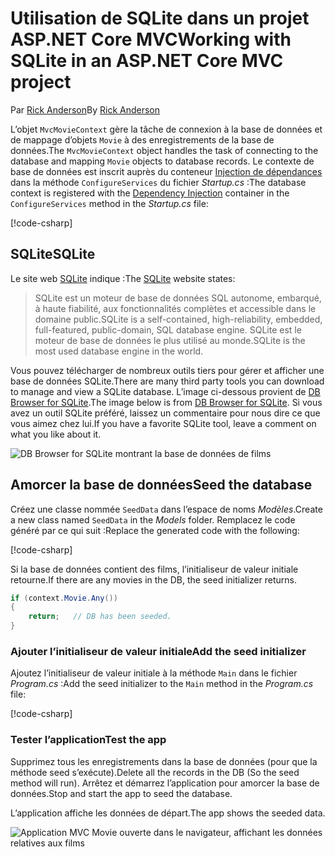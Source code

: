 # <a name="working-with-sqlite-in-an-aspnet-core-mvc-project"></a><span data-ttu-id="f2b9e-101">Utilisation de SQLite dans un projet ASP.NET Core MVC</span><span class="sxs-lookup"><span data-stu-id="f2b9e-101">Working with SQLite in an ASP.NET Core MVC project</span></span>

<span data-ttu-id="f2b9e-102">Par [Rick Anderson](https://twitter.com/RickAndMSFT)</span><span class="sxs-lookup"><span data-stu-id="f2b9e-102">By [Rick Anderson](https://twitter.com/RickAndMSFT)</span></span>

<span data-ttu-id="f2b9e-103">L’objet `MvcMovieContext` gère la tâche de connexion à la base de données et de mappage d’objets `Movie` à des enregistrements de la base de données.</span><span class="sxs-lookup"><span data-stu-id="f2b9e-103">The `MvcMovieContext` object handles the task of connecting to the database and mapping `Movie` objects to database records.</span></span> <span data-ttu-id="f2b9e-104">Le contexte de base de données est inscrit auprès du conteneur [Injection de dépendances](xref:fundamentals/dependency-injection) dans la méthode `ConfigureServices` du fichier *Startup.cs* :</span><span class="sxs-lookup"><span data-stu-id="f2b9e-104">The database context is registered with the [Dependency Injection](xref:fundamentals/dependency-injection) container in the `ConfigureServices` method in the *Startup.cs* file:</span></span>

[!code-csharp[](../../tutorials/first-mvc-app-xplat/start-mvc/sample/MvcMovie/Startup.cs?name=snippet2&highlight=6-8)]

## <a name="sqlite"></a><span data-ttu-id="f2b9e-105">SQLite</span><span class="sxs-lookup"><span data-stu-id="f2b9e-105">SQLite</span></span>

<span data-ttu-id="f2b9e-106">Le site web [SQLite](https://www.sqlite.org/) indique :</span><span class="sxs-lookup"><span data-stu-id="f2b9e-106">The [SQLite](https://www.sqlite.org/) website states:</span></span>

> <span data-ttu-id="f2b9e-107">SQLite est un moteur de base de données SQL autonome, embarqué, à haute fiabilité, aux fonctionnalités complètes et accessible dans le domaine public.</span><span class="sxs-lookup"><span data-stu-id="f2b9e-107">SQLite is a self-contained, high-reliability, embedded, full-featured, public-domain, SQL database engine.</span></span> <span data-ttu-id="f2b9e-108">SQLite est le moteur de base de données le plus utilisé au monde.</span><span class="sxs-lookup"><span data-stu-id="f2b9e-108">SQLite is the most used database engine in the world.</span></span>

<span data-ttu-id="f2b9e-109">Vous pouvez télécharger de nombreux outils tiers pour gérer et afficher une base de données SQLite.</span><span class="sxs-lookup"><span data-stu-id="f2b9e-109">There are many third party tools you can download to manage and view a SQLite database.</span></span> <span data-ttu-id="f2b9e-110">L’image ci-dessous provient de [DB Browser for SQLite](http://sqlitebrowser.org/).</span><span class="sxs-lookup"><span data-stu-id="f2b9e-110">The image below is from [DB Browser for SQLite](http://sqlitebrowser.org/).</span></span> <span data-ttu-id="f2b9e-111">Si vous avez un outil SQLite préféré, laissez un commentaire pour nous dire ce que vous aimez chez lui.</span><span class="sxs-lookup"><span data-stu-id="f2b9e-111">If you have a favorite SQLite tool, leave a comment on what you like about it.</span></span>

![DB Browser for SQLite montrant la base de données de films](../../tutorials/first-mvc-app-xplat/working-with-sql/_static/dbb.png)

## <a name="seed-the-database"></a><span data-ttu-id="f2b9e-113">Amorcer la base de données</span><span class="sxs-lookup"><span data-stu-id="f2b9e-113">Seed the database</span></span>

<span data-ttu-id="f2b9e-114">Créez une classe nommée `SeedData` dans l’espace de noms *Modèles*.</span><span class="sxs-lookup"><span data-stu-id="f2b9e-114">Create a new class named `SeedData` in the *Models* folder.</span></span> <span data-ttu-id="f2b9e-115">Remplacez le code généré par ce qui suit :</span><span class="sxs-lookup"><span data-stu-id="f2b9e-115">Replace the generated code with the following:</span></span>

[!code-csharp[](../../tutorials/first-mvc-app/start-mvc/sample/MvcMovie/Models/SeedData.cs?name=snippet_1)]

<span data-ttu-id="f2b9e-116">Si la base de données contient des films, l’initialiseur de valeur initiale retourne.</span><span class="sxs-lookup"><span data-stu-id="f2b9e-116">If there are any movies in the DB, the seed initializer returns.</span></span>

```csharp
if (context.Movie.Any())
{
    return;   // DB has been seeded.
}
```

<a name="si"></a>
### <a name="add-the-seed-initializer"></a><span data-ttu-id="f2b9e-117">Ajouter l’initialiseur de valeur initiale</span><span class="sxs-lookup"><span data-stu-id="f2b9e-117">Add the seed initializer</span></span>

<span data-ttu-id="f2b9e-118">Ajoutez l’initialiseur de valeur initiale à la méthode `Main` dans le fichier *Program.cs* :</span><span class="sxs-lookup"><span data-stu-id="f2b9e-118">Add the seed initializer to the `Main` method in the *Program.cs* file:</span></span>

[!code-csharp[](../../tutorials/first-mvc-app/start-mvc/sample/MvcMovie/Program.cs?highlight=6,16-32)]

### <a name="test-the-app"></a><span data-ttu-id="f2b9e-119">Tester l’application</span><span class="sxs-lookup"><span data-stu-id="f2b9e-119">Test the app</span></span>

<span data-ttu-id="f2b9e-120">Supprimez tous les enregistrements dans la base de données (pour que la méthode seed s’exécute).</span><span class="sxs-lookup"><span data-stu-id="f2b9e-120">Delete all the records in the DB (So the seed method will run).</span></span> <span data-ttu-id="f2b9e-121">Arrêtez et démarrez l’application pour amorcer la base de données.</span><span class="sxs-lookup"><span data-stu-id="f2b9e-121">Stop and start the app to seed the database.</span></span>
   
<span data-ttu-id="f2b9e-122">L’application affiche les données de départ.</span><span class="sxs-lookup"><span data-stu-id="f2b9e-122">The app shows the seeded data.</span></span>

![Application MVC Movie ouverte dans le navigateur, affichant les données relatives aux films](../../tutorials/first-mvc-app/working-with-sql/_static/m55.png)
